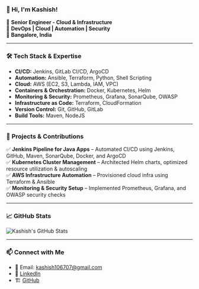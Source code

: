 ### 👋 Hi, I'm Kashish!  

🚀 **Senior Engineer - Cloud & Infrastructure**  
🔧 **DevOps | Cloud | Automation | Security**  
📍 **Bangalore, India**  

---

### 🛠️ **Tech Stack & Expertise**
- **CI/CD:** Jenkins, GitLab CI/CD, ArgoCD  
- **Automation:** Ansible, Terraform, Python, Shell Scripting  
- **Cloud:** AWS (EC2, S3, Lambda, IAM, VPC)  
- **Containers & Orchestration:** Docker, Kubernetes, Helm  
- **Monitoring & Security:** Prometheus, Grafana, SonarQube, OWASP  
- **Infrastructure as Code:** Terraform, CloudFormation  
- **Version Control:** Git, GitHub, GitLab  
- **Build Tools:** Maven, NodeJS  

---

### 🚀 **Projects & Contributions**
✅ **Jenkins Pipeline for Java Apps** – Automated CI/CD using Jenkins, GitHub, Maven, SonarQube, Docker, and ArgoCD  
✅ **Kubernetes Cluster Management** – Architected Helm charts, optimized resource utilization & autoscaling  
✅ **AWS Infrastructure Automation** – Provisioned cloud infra using Terraform & Ansible  
✅ **Monitoring & Security Setup** – Implemented Prometheus, Grafana, and OWASP security checks  

---

### 📈 **GitHub Stats**
![Kashish's GitHub Stats](https://github-readme-stats.vercel.app/api?username=kashish6707&show_icons=true&theme=tokyonight)  

---

### 📫 **Connect with Me**
- 📧 Email: kashish106707@gmail.com  
- 🔗 [LinkedIn](https://linkedin.com/in/kashish53b6b81a7/)  
- 🏗️ [GitHub](https://github.com/kashish6707/)  
